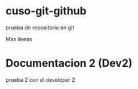  # cuso-git-github
prueba de repositorio en git 


Mas lineas

# Documentacion 2 (Dev2)

prueba 2 con el developer 2